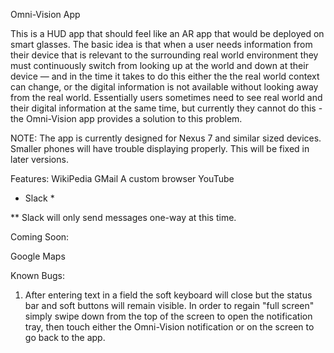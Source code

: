 Omni-Vision App

This is a HUD app that should feel like an AR app that would be deployed on smart glasses. The basic idea is that when a user needs information from their device that is relevant to the surrounding real world environment they must continuously switch from looking up at the world and down at their device — and in the time it takes to do this either the the real world context can change, or the digital information is not available without looking away from the real world. Essentially users sometimes need to see real world and their digital information at the same time, but currently they cannot do this - the Omni-Vision app provides a solution to this problem.

NOTE:
The app is currently designed for Nexus 7 and similar sized devices. Smaller phones will have trouble displaying properly. This will be fixed in later versions.

Features:
WikiPedia
GMail
A custom browser
YouTube
* Slack *

** Slack will only send messages one-way at this time.

Coming Soon:

Google Maps



Known Bugs:

1) After entering text in a field the soft keyboard will close but the status bar and soft buttons will remain visible. In order to regain "full screen" simply swipe down from the top of the screen to open the notification tray, then touch either the Omni-Vision notification or on the screen to go back to the app. 